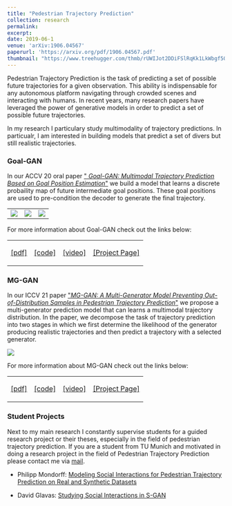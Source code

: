 ```yaml
---
title: "Pedestrian Trajectory Prediction"
collection: research
permalink: 
excerpt: 
date: 2019-06-1
venue: 'arXiv:1906.04567'
paperurl: 'https://arxiv.org/pdf/1906.04567.pdf'
thumbnail: "https://www.treehugger.com/thmb/rUWIJot2DDiFSlRqKk1LkWbgf5Q=/2048x1152/smart/filters:no_upscale()/__opt__aboutcom__coeus__resources__content_migration__mnn__images__2016__10__cloud-ground-lightning-f71bba67383949648b1e519588c26342.jpg" 
---
```

<p class="text">
Pedestrian Trajectory Prediction is the task of predicting a set of possible future trajectories for a given observation. This ability is 
indispensable for any autonomous platform navigating through crowded scenes and interacting with humans.
In recent years, many research papers have leveraged the power of generative models in order to predict a set of possible future trajectories.</p>
<p class="text">
In my research I particulary study multimodality of trajectory predictions. In particualr, I am interested in building models that predict a set of divers but still realistic trajectories.
</p>
<h3>Goal-GAN</h3>
<p class="text">
In our ACCV 20 oral paper  
<a href="https://arxiv.org/pdf/2010.01114.pdf">"<em>
Goal-GAN: Multimodal Trajectory Prediction Based on Goal Position Estimation</em>"</a> we build a model that learns a discrete probaility 
map of future intermediate goal positions. These goal positions are used to pre-condition the 
decoder to generate the final trajectory.
</p>
<div> 
<table>
<tr>
<td>
<img src="{{base_url}}/images/research/TrajPed/gif_0.gif" />
</td>
<td>
<img  src="{{base_url}}/images/research/TrajPed/gif_2.gif" />
</td>
<td>
<img src="{{base_url}}/images/research/TrajPed/gif_3.gif" />
</td>
</tr>
</table>
</div>
<p class="text">For more information about Goal-GAN check out the links below:</p>
<table class="TabResearch">
<tr>
<td><p class="text" style="text-align: center"><span class="fa fa-fw fa-file-pdf-o"></span><a target="_blank" href="https://arxiv.org/pdf/2010.01114.pdf">[pdf]</a></p></td>
<td><p class="text" style="text-align: center"><span class="fa fa-fw fa-code"></span><a target="_blank" href="https://github.com/dendorferpatrick/GoalGAN">[code]</a></p></td>
<td><p class="text" style="text-align: center"><span class="fa fa-fw fa-video-camera"></span><a target="_blank" href="https://youtu.be/SoMbBNpAQOw">[video]</a></p></td>
<td><p class="text" style="text-align: center"><span class="fa fa-globe"></span><a target="_blank" href="https://dendorferpatrick.github.io/GoalGAN/">[Project Page]</a></p></td>
</tr>
</table>

<h3>MG-GAN</h3>
<p class="text">
In our ICCV 21 paper  <a href="https://arxiv.org/pdf/2108.09274.pdf">"<em>MG-GAN: A Multi-Generator Model Preventing Out-of-Distribution Samples in Pedestrian Trajectory Prediction</em>"</a>  we propose a multi-generator prediction model that can learns a multimodal trajectory distribution. In the paper, we decompose the task of trajectory prediction into two stages in which we first determine the likelihood of the generator producing realistic trajectories and then predict a trajectory with a selected generator. 
</p>
<img src="{{base_url}}/images/research/TrajPed/MGGAN.png" />
<p class="text">For more information about MG-GAN check out the links below:</p>
<table class="TabResearch">
<tr>
<td><p class="text" style="text-align: center"><span class="fa fa-fw fa-file-pdf-o"></span><a target="_blank" href="https://arxiv.org/pdf/2108.09274.pdf">[pdf]</a></p></td>
<td><p class="text" style="text-align: center"><span class="fa fa-fw fa-code"></span><a target="_blank" href="https://github.com/selflein/MG-GAN">[code]</a></p></td>
<td><p class="text" style="text-align: center"><span class="fa fa-fw fa-video-camera"></span><a target="_blank" href="__blank">[video]</a></p></td>
<td><p class="text" style="text-align: center"><span class="fa fa-globe"></span><a target="_blank" href="https://selflein.github.io/MG-GAN/">[Project Page]</a></p></td>
</tr>
</table>
<h3>Student Projects</h3>
<p class="text">
Next to my main research I constantly supervise students for a guided research project or their theses, especially in the field of pedestrian trajectory prediction. If you are a student from TU Munich and motivated in doing a research project in the field of Pedestrian Trajectory Prediction please contact me via
 <a href="mailto:patrick.dendorfer@tum.de">mail</a>.</p> 
<ul>
<li><p class="text">Philipp Mondorff: <a href="https://github.com/PMMon/Thesis_Social_Interactions">Modeling Social Interactions for Pedestrian Trajectory Prediction on Real and Synthetic Datasets</a></p></li>
<li><p class="text">David Glavas:  <a href="https://github.com/davidglavas/sgan-experiments">Studying Social Interactions in S-GAN</a></p></li>
</ul>